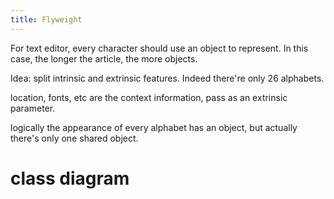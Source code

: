 ```yaml
---
title: Flyweight
---
```


For text editor,
every character should use an object to represent.
In this case,
the longer the article, the more objects.

Idea: split intrinsic and extrinsic features. Indeed there're only 26 alphabets.

location, fonts, etc are the context information, pass as an extrinsic parameter.

logically the appearance of every alphabet has an object,
but actually there's only one shared object.

# class diagram
<script type="text/uml" class="uml">
[FlyweightFactory | GetFlyWeight(key)]
[Client]
[<abstract>Flyweight | Operation(ExtrinsicState)]
[ConcreteFlyweight | Operation(extrinsicState) | intrinsicState]
[UnsharedConcreteFlyweight | Operation(extrinsicState) | allState]

[ConcreteFlyweight]-:>[Flyweight]
[UnsharedConcreteFlyweight]-:>[Flyweight]

[FlyweightFactory]flyweight o->[Flyweight]
[Client]->[FlyweightFactory]
[Client]->[ConcreteFlyweight]
[Client]->[UnsharedConcreteFlyweight]

[FlyweightFactory]--[<note>if key exists{
  return existing flyweight
} else {
  new Flyweight
  add it to pool of flyweights
  return new Flyweight
}
]
</script>
